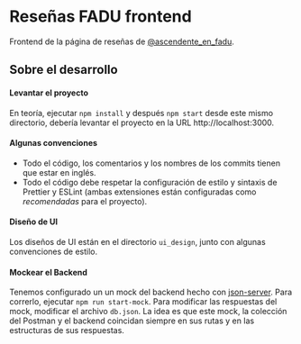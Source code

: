 # Reseñas FADU frontend

Frontend de la página de reseñas de [@ascendente_en_fadu](https://www.instagram.com/ascendente_en_fadu/?hl=es).

## Sobre el desarrollo

#### Levantar el proyecto

En teoría, ejecutar `npm install` y después `npm start` desde este mismo directorio, debería levantar el proyecto en la URL http://localhost:3000.

#### Algunas convenciones

- Todo el código, los comentarios y los nombres de los commits tienen que estar en inglés.
- Todo el código debe respetar la configuración de estilo y sintaxis de Prettier y ESLint (ambas extensiones están configuradas como _recomendadas_ para el proyecto).

#### Diseño de UI

Los diseños de UI están en el directorio `ui_design`, junto con algunas convenciones de estilo.

#### Mockear el Backend

Tenemos configurado un un mock del backend hecho con [json-server](https://github.com/typicode/json-server). Para correrlo, ejecutar `npm run start-mock`. Para modificar las respuestas del mock, modificar el archivo `db.json`. La idea es que este mock, la colección del Postman y el backend coincidan siempre en sus rutas y en las estructuras de sus respuestas.
